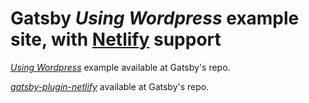 # Gatsby *Using Wordpress* example site, with [Netlify](https://www.netlify.com) support

[*Using Wordpress*](https://github.com/gatsbyjs/gatsby/tree/master/examples/using-wordpress) example available at Gatsby's repo.

[*gatsby-plugin-netlify*](https://github.com/gatsbyjs/gatsby/tree/master/packages/gatsby-plugin-netlify) available at Gatsby's repo.